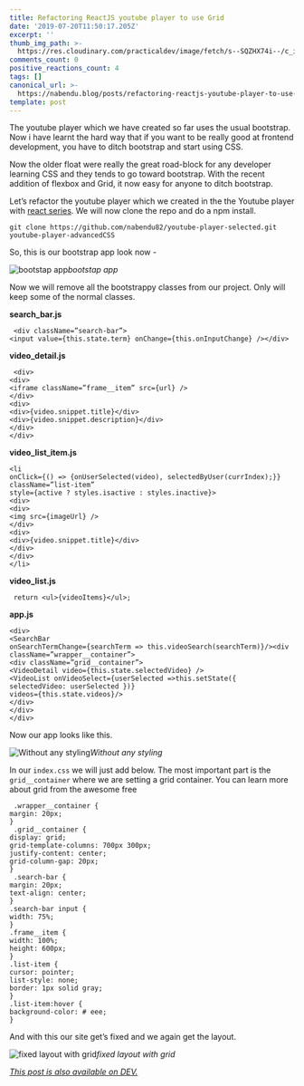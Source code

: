 ```yaml
---
title: Refactoring ReactJS youtube player to use Grid
date: '2019-07-20T11:50:17.205Z'
excerpt: ''
thumb_img_path: >-
  https://res.cloudinary.com/practicaldev/image/fetch/s--SQZHX74i--/c_imagga_scale,f_auto,fl_progressive,h_420,q_auto,w_1000/https://res.cloudinary.com/practicaldev/image/fetch/s--_OyCH9ed--/c_imagga_scale%2Cf_auto%2Cfl_progressive%2Ch_420%2Cq_auto%2Cw_1000/https://thepracticaldev.s3.amazonaws.com/i/i46pj638tolhf8slp9f7.jpeg
comments_count: 0
positive_reactions_count: 4
tags: []
canonical_url: >-
  https://nabendu.blog/posts/refactoring-reactjs-youtube-player-to-use-grid-37ek/
template: post
---
```



The youtube player which we have created so far uses the usual bootstrap. Now i have learnt the hard way that if you want to be really good at frontend development, you have to ditch bootstrap and start using CSS.

Now the older float were really the great road-block for any developer learning CSS and they tends to go toward bootstrap. With the recent addition of flexbox and Grid, it now easy for anyone to ditch bootstrap.

Let’s refactor the youtube player which we created in the the Youtube player with [react series](https://dev.to/nabendu82/refactoring-reactjs-youtube-player-to-show-selected-video-43bk).
We will now clone the repo and do a npm install.

```
git clone https://github.com/nabendu82/youtube-player-selected.git youtube-player-advancedCSS
```


So, this is our bootstrap app look now -

![bootstap app](https://cdn-images-1.medium.com/max/2880/1*yEP8wZUZuSQWjnKs4B_j0A.png)*bootstap app*

Now we will remove all the bootstrappy classes from our project. Only will keep some of the normal classes.

**search_bar.js**

```
 <div className=”search-bar”>
<input value={this.state.term} onChange={this.onInputChange} /></div>
```

**video_detail.js**

```
 <div>
<div>
<iframe className=”frame__item” src={url} />
</div>
<div>
<div>{video.snippet.title}</div>
<div>{video.snippet.description}</div>
</div>
</div>
```

**video_list_item.js**

```
<li
onClick={() => {onUserSelected(video), selectedByUser(currIndex);}}
className=”list-item”
style={active ? styles.isactive : styles.inactive}>
<div>
<div>
<img src={imageUrl} />
</div>
<div>
<div>{video.snippet.title}</div>
</div>
</div>
</li>
```

**video_list.js**

```
 return <ul>{videoItems}</ul>;
```

**app.js**

```
<div>
<SearchBar
onSearchTermChange={searchTerm => this.videoSearch(searchTerm)}/><div className=”wrapper__container”>
<div className=”grid__container”>
<VideoDetail video={this.state.selectedVideo} />
<VideoList onVideoSelect={userSelected =>this.setState({ selectedVideo: userSelected })}
videos={this.state.videos}/>
</div>
</div>
</div>
```

Now our app looks like this.

![Without any styling](https://cdn-images-1.medium.com/max/2880/1*67PnjOA-VMEaI8sq3Ftl7g.png)*Without any styling*

In our 
`index.css`
 we will just add below. The most important part is the 
`grid__container`
 where we are setting a grid container. You can learn more about grid from the awesome free

```
 .wrapper__container {
margin: 20px;
}
 .grid__container {
display: grid;
grid-template-columns: 700px 300px;
justify-content: center;
grid-column-gap: 20px;
}
 .search-bar {
margin: 20px;
text-align: center;
}
.search-bar input {
width: 75%;
}
.frame__item {
width: 100%;
height: 600px;
}
.list-item {
cursor: pointer;
list-style: none;
border: 1px solid gray;
}
.list-item:hover {
background-color: # eee;
}
```

And with this our site get’s fixed and we again get the layout.

![fixed layout with grid](https://cdn-images-1.medium.com/max/2872/1*UtyAScLjkJnQBqM43NWA4Q.png)*fixed layout with grid*


*[This post is also available on DEV.](https://dev.to/nabendu82/refactoring-reactjs-youtube-player-to-use-grid-37ek)*


<script>
const parent = document.getElementsByTagName('head')[0];
const script = document.createElement('script');
script.type = 'text/javascript';
script.src = 'https://cdnjs.cloudflare.com/ajax/libs/iframe-resizer/4.1.1/iframeResizer.min.js';
script.charset = 'utf-8';
script.onload = function() {
    window.iFrameResize({}, '.liquidTag');
};
parent.appendChild(script);
</script>    
